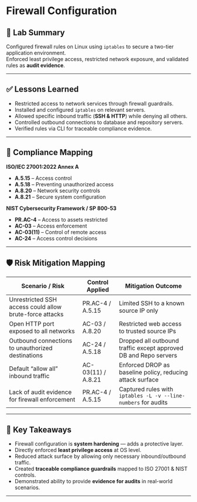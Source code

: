 # Firewall Configuration

## 📝 Lab Summary
Configured firewall rules on Linux using `iptables` to secure a two-tier application environment.  
Enforced least privilege access, restricted network exposure, and validated rules as **audit evidence**.  

---

## ✅ Lessons Learned
- Restricted access to network services through firewall guardrails.  
- Installed and configured `iptables` on relevant servers.  
- Allowed specific inbound traffic (**SSH & HTTP**) while denying all others.  
- Controlled outbound connections to database and repository servers.  
- Verified rules via CLI for traceable compliance evidence.  

---

## 📑 Compliance Mapping

**ISO/IEC 27001:2022 Annex A**  
- **A.5.15** – Access control  
- **A.5.18** – Preventing unauthorized access  
- **A.8.20** – Network security controls  
- **A.8.21** – Secure system configuration  

**NIST Cybersecurity Framework / SP 800-53**  
- **PR.AC-4** – Access to assets restricted  
- **AC-03** – Access enforcement  
- **AC-03(11)** – Control of remote access  
- **AC-24** – Access control decisions  

---

## 🛡️ Risk Mitigation Mapping

| Scenario / Risk                                   | Control Applied | Mitigation Outcome |
|--------------------------------------------------|----------------|--------------------|
| Unrestricted SSH access could allow brute-force attacks | PR.AC-4 / A.5.15 | Limited SSH to a known source IP only |
| Open HTTP port exposed to all networks            | AC-03 / A.8.20 | Restricted web access to trusted source IPs |
| Outbound connections to unauthorized destinations | AC-24 / A.5.18 | Dropped all outbound traffic except approved DB and Repo servers |
| Default “allow all” inbound traffic               | AC-03(11) / A.8.21 | Enforced DROP as baseline policy, reducing attack surface |
| Lack of audit evidence for firewall enforcement   | PR.AC-4 / A.5.15 | Captured rules with `iptables -L -v --line-numbers` for audits |

---

## 🔑 Key Takeaways
- Firewall configuration is **system hardening** — adds a protective layer.  
- Directly enforced **least privilege access** at OS level.  
- Reduced attack surface by allowing only necessary inbound/outbound traffic.  
- Created **traceable compliance guardrails** mapped to ISO 27001 & NIST controls.  
- Demonstrated ability to provide **evidence for audits** in real-world scenarios.  

---
